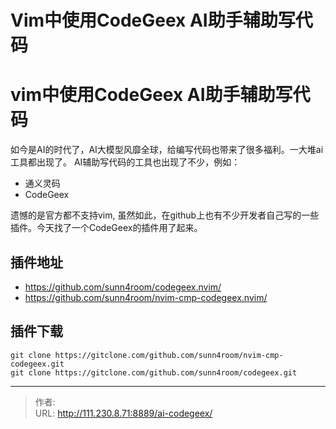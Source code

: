 # Vim中使用CodeGeex AI助手辅助写代码


<!--more-->
# vim中使用CodeGeex AI助手辅助写代码
如今是AI的时代了，AI大模型风靡全球，给编写代码也带来了很多福利。一大堆ai工具都出现了。 AI辅助写代码的工具也出现了不少，例如：
- 通义灵码
- CodeGeex

遗憾的是官方都不支持vim, 虽然如此，在github上也有不少开发者自己写的一些插件。今天找了一个CodeGeex的插件用了起来。

## 插件地址
- https://github.com/sunn4room/codegeex.nvim/
- https://github.com/sunn4room/nvim-cmp-codegeex.nvim/

## 插件下载
```
git clone https://gitclone.com/github.com/sunn4room/nvim-cmp-codegeex.git
git clone https://gitclone.com/github.com/sunn4room/codegeex.git
```


---

> 作者:   
> URL: http://111.230.8.71:8889/ai-codegeex/  

